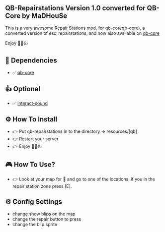 ## QB-Repairstations Version 1.0 converted for QB-Core by MaDHouSe
This is a very awesome Repair Stations mod, for [qb-core](https://github.com/qbcore-framework/)qb-core), 
a converted version of esx_repairstations, and now also available on [qb-core](https://github.com/qbcore-framework/)

Enjoy 👊😁👍


## 💪 Dependencies
- ✅ [qb-core](https://github.com/qbcore-framework/qb-core)


## 👍 Optional
- ✅ [interact-sound](https://github.com/qbcore-framework/interact-sound)


## ⚙️ How To Install
- 👉 Put qb-repairstations in to the directory -> resources/[qb] 
- 👉 Restart your server.
- 👉 Enjoy 👊😁👍


## 🎮 How To Use?
- 👉 Look at your map for 🔧 and go to one of the locations, if you in the repair station zone press [E].


## ⚙️ Config Settings
- change show blips on the map
- change the repair button to press
- change the blip sprite